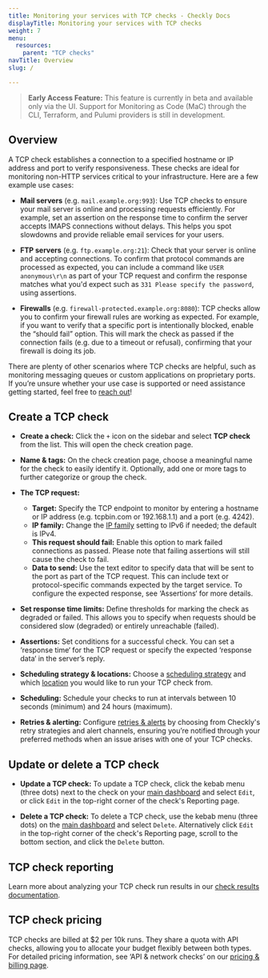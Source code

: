 ```yaml
---
title: Monitoring your services with TCP checks - Checkly Docs
displayTitle: Monitoring your services with TCP checks
weight: 7
menu:
  resources:
    parent: "TCP checks"
navTitle: Overview
slug: /

---
```


> **Early Access Feature:**
> This feature is currently in beta and available only via the UI. Support for Monitoring as Code (MaC) through the CLI, Terraform, and Pulumi providers is still in development.

## Overview

A TCP check establishes a connection to a specified hostname or IP address and port to verify responsiveness. These checks are ideal for monitoring non-HTTP services critical to your infrastructure. Here are a few example use cases:

* **Mail servers** (e.g. `mail.example.org:993`): Use TCP checks to ensure your mail server is online and processing requests efficiently. For example, set an assertion on the response time to confirm the server accepts IMAPS connections without delays. This helps you spot slowdowns and provide reliable email services for your users.

* **FTP servers** (e.g. `ftp.example.org:21`): Check that your server is online and accepting connections. To confirm that protocol commands are processed as expected, you can include a command like `USER anonymous\r\n` as part of your TCP request and confirm the response matches what you'd expect such as `331 Please specify the password`, using assertions.

* **Firewalls** (e.g. `firewall-protected.example.org:8080`): TCP checks allow you to confirm your firewall rules are working as expected. For example, if you want to verify that a specific port is intentionally blocked, enable the “should fail” option. This will mark the check as passed if the connection fails (e.g. due to a timeout or refusal), confirming that your firewall is doing its job.

There are plenty of other scenarios where TCP checks are helpful, such as monitoring messaging queues or custom applications on proprietary ports. If you’re unsure whether your use case is supported or need assistance getting started, feel free to [reach out](mailto:support@checklyhq.com)!

## Create a TCP check

* **Create a check:** Click the `+` icon on the sidebar and select **TCP check** from the list. This will open the check creation page.

* **Name & tags:** On the check creation page, choose a meaningful name for the check to easily identify it. Optionally, add one or more tags to further categorize or group the check.

* **The TCP request:**
  * **Target:** Specify the TCP endpoint to monitor by entering a hostname or IP address (e.g. tcpbin.com or 192.168.1.1) and a port (e.g. 4242).
  * **IP family:** Change the [IP family](/docs/monitoring/ip-info/#ipv4-and-ipv6-support) setting to IPv6 if needed; the default is IPv4.
  * **This request should fail:** Enable this option to mark failed connections as passed. Please note that failing assertions will still cause the check to fail.
  * **Data to send:** Use the text editor to specify data that will be sent to the port as part of the TCP request. This can include text or protocol-specific commands expected by the target service. To configure the expected response, see ‘Assertions‘ for more details.

* **Set response time limits:** Define thresholds for marking the check as degraded or failed. This allows you to specify when requests should be considered slow (degraded) or entirely unreachable (failed).

* **Assertions:** Set conditions for a successful check. You can set a ‘response time‘ for the TCP request or specify the expected ‘response data‘ in the server’s reply.

* **Scheduling strategy & locations:** Choose a [scheduling strategy](/docs/monitoring/global-locations#scheduling-strategies) and which [location](/docs/monitoring/global-locations) you would like to run your TCP check from.

* **Scheduling:** Schedule your checks to run at intervals between 10 seconds (minimum) and 24 hours (maximum).

* **Retries & alerting:** Configure [retries & alerts](/docs/alerting-and-retries) by choosing from Checkly's retry strategies and alert channels, ensuring you’re notified through your preferred methods when an issue arises with one of your TCP checks.

## Update or delete a TCP check

* **Update a TCP check:** To update a TCP check, click the kebab menu (three dots) next to the check on your [main dashboard](https://app.checklyhq.com) and select `Edit`, or click `Edit` in the top-right corner of the check's Reporting page.

* **Delete a TCP check:** To delete a TCP check, use the kebab menu (three dots) on the [main dashboard](https://app.checklyhq.com) and select `Delete`. Alternatively click `Edit` in the top-right corner of the check's Reporting page, scroll to the bottom section, and click the `Delete` button.

## TCP check reporting

Learn more about analyzing your TCP check run results in our [check results documentation](/docs/monitoring/check-results#tcp-check-results).

## TCP check pricing

TCP checks are billed at $2 per 10k runs. They share a quota with API checks, allowing you to allocate your budget flexibly between both types. For detailed pricing information, see ‘API & network checks’ on our [pricing & billing page](/docs/monitoring/check-pricing/#pricing--billing---checkly-docs).
